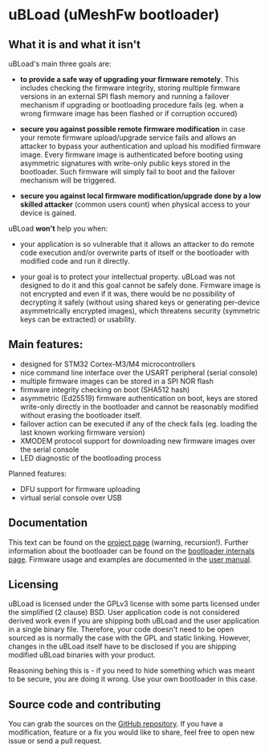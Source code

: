 uBLoad (uMeshFw bootloader)
===================================

What it is and what it isn't
--------------------------------

uBLoad's main three goals are:

  * **to provide a safe way of upgrading your firmware remotely**. This includes checking the
    firmware integrity, storing multiple firmware versions in an external SPI flash memory
    and running a failover mechanism if upgrading or bootloading procedure fails
    (eg. when a wrong firmware image has been flashed or if corruption occured)

  * **secure you against possible remote firmware modification** in case your remote firmware
    upload/upgrade service fails and allows an attacker to bypass your authentication and
    upload his modified firmware image. Every firmware image is authenticated before booting
    using asymmetric signatures with write-only public keys stored in the bootloader.
    Such firmware will simply fail to boot and the failover mechanism will be triggered.

  * **secure you against local firmware modification/upgrade done by a low skilled attacker**
    (common users count) when physical access to your device is gained.

uBLoad **won't** help you when:

  * your application is so vulnerable that it allows an attacker to do remote code execution
    and/or overwrite parts of itself or the bootloader with modified code and run it
    directly.

  * your goal is to protect your intellectual property. uBLoad was not designed to do it
    and this goal cannot be safely done. Firmware image is not encrypted and even if it was,
    there would be no possibility of decrypting it safely (without using shared keys or
    generating per-device asymmetrically encrypted images), which threatens security
    (symmetric keys can be extracted) or usability.



Main features:
---------------------------

  * designed for STM32 Cortex-M3/M4 microcontrollers
  * nice command line interface over the USART peripheral (serial console)
  * multiple firmware images can be stored in a SPI NOR flash
  * firmware integrity checking on boot (SHA512 hash)
  * asymmetric (Ed25519) firmware authentication on boot, keys are stored write-only
    directly in the bootloader and cannot be reasonably modified without erasing the
    bootloader itself.
  * failover action can be executed if any of the check fails (eg. loading the last
    known working firmware version)
  * XMODEM protocol support for downloading new firmware images over the serial console
  * LED diagnostic of the bootloading process

Planned features:

  * DFU support for firmware uploading
  * virtual serial console over USB


Documentation
--------------------

This text can be found on the [project page](http://qyx.krtko.org/projects/ubload)
(warning, recursion!). Further information about the bootloader can be found on the
[bootloader internals page](internals.md). Firmware usage and examples are documented
in the [user manual](user.md).


Licensing
--------------------

uBLoad is licensed under the GPLv3 license with some parts licensed under the simplified
(2 clause) BSD. User application code is not considered derived work even if you are
shipping both uBLoad and the user application in a single binary file. Therefore, your
code doesn't need to be open sourced as is normally the case with the GPL and static linking.
However, changes in the uBLoad itself have to be disclosed if you are shipping modified
uBLoad binaries with your product.

Reasoning behing this is - if you need to hide something which was meant to be secure,
you are doing it wrong. Use your own bootloader in this case.




Source code and contributing
--------------------------------

You can grab the sources on the [GitHub repository](https://github.com/iqyx/ubload).
If you have a modification, feature or a fix you would like to share, feel free to open
new issue or send a pull request.


